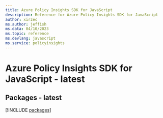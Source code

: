 ```yaml
---
title: Azure Policy Insights SDK for JavaScript
description: Reference for Azure Policy Insights SDK for JavaScript
author: xirzec
ms.author: jeffish
ms.data: 04/10/2023
ms.topic: reference
ms.devlang: javascript
ms.service: policyinsights
---
```

# Azure Policy Insights SDK for JavaScript - latest
## Packages - latest
[!INCLUDE [packages](policy-insights-index.md)]